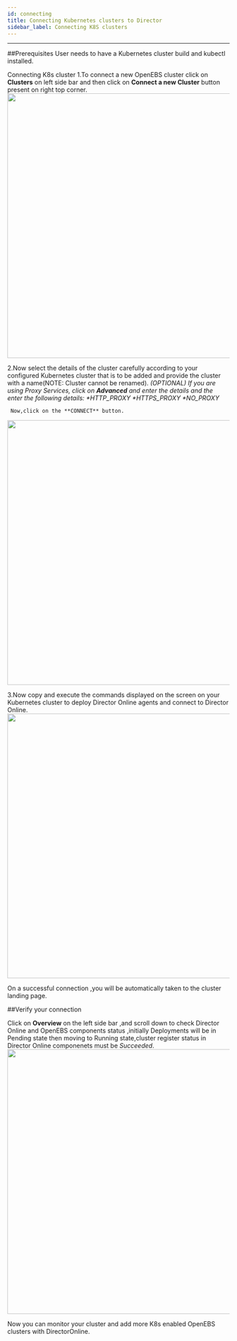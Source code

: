 ```yaml
---
id: connecting
title: Connecting Kubernetes clusters to Director
sidebar_label: Connecting K8S clusters
---
```


------


##Prerequisites
User needs to have a Kubernetes cluster build and kubectl installed. 

Connecting K8s cluster
1.To connect a new OpenEBS cluster click on **Clusters** on left side bar and then click on **Connect a new Cluster**        button present on right top corner.
  <img src="/home/anupriya/mayadata-docs/docs/assets/product/CreateCluster.png"  style="width:600px;">

2.Now select the details of the cluster carefully according to your configured Kubernetes cluster that is to be added and    provide the cluster with a name(NOTE: Cluster cannot be renamed).
 _*(OPTIONAL)*_
   _If you are using Proxy Services, click on **Advanced** and enter the details and the enter the following details:_
    _*HTTP_PROXY_
    _*HTTPS_PROXY_
    _*NO_PROXY_ 
     
     Now,click on the **CONNECT** button.

 <img src="/home/anupriya/mayadata-docs/docs/assets/product/ClusterConnect.png"  style="width:600px;">

 3.Now copy and execute the commands displayed on the screen on your Kubernetes cluster to deploy Director Online agents     and connect to Director Online.
 <img src="/home/anupriya/mayadata-docs/docs/assets/product/Connection.png"  style="width:600px;">
   
  On a successful connection ,you will be automatically taken to the cluster landing page.

##Verify your connection

Click on **Overview** on the left side bar ,and scroll down to check  Director Online and OpenEBS components status ,initially Deployments will be in Pending state then moving to Running state,cluster register status in Director Online componenets must be *Succeeded*.
<img src="/home/anupriya/mayadata-docs/docs/assets/product/verify_setup.png"  style="width:600px;">


Now you can monitor your cluster and add more K8s enabled OpenEBS clusters with DirectorOnline.

